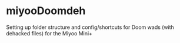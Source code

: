 # miyooDoomdeh
Setting up folder structure and config/shortcuts for Doom wads (with dehacked files) for the Miyoo Mini+
